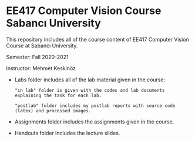 # EE417 Computer Vision Course Sabancı University
This repository includes all of the course content of EE417 Computer Vision Course at Sabancı University.

Semester: Fall 2020-2021

Instructor: Mehmet Keskinöz
* Labs folder includes all of the lab material given in the course:

      "in lab" folder is given with the codes and lab documents explaining the task for each lab.
      
      "postlab" folder includes my postlab reports with source code (latex) and processed images.
* Assignments folder includes the assignments given in the course.
* Handouts folder includes the lecture slides.

